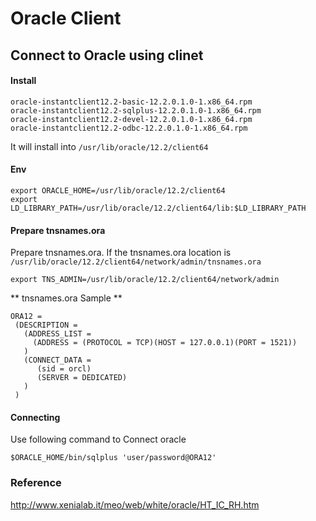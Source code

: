 
# Oracle Client

## Connect to Oracle using clinet

#### Install
```
oracle-instantclient12.2-basic-12.2.0.1.0-1.x86_64.rpm
oracle-instantclient12.2-sqlplus-12.2.0.1.0-1.x86_64.rpm
oracle-instantclient12.2-devel-12.2.0.1.0-1.x86_64.rpm
oracle-instantclient12.2-odbc-12.2.0.1.0-1.x86_64.rpm
```
It will install into `/usr/lib/oracle/12.2/client64`

#### Env
```
export ORACLE_HOME=/usr/lib/oracle/12.2/client64
export LD_LIBRARY_PATH=/usr/lib/oracle/12.2/client64/lib:$LD_LIBRARY_PATH
```

#### Prepare tnsnames.ora
Prepare tnsnames.ora. If the tnsnames.ora location is `/usr/lib/oracle/12.2/client64/network/admin/tnsnames.ora`  
```
export TNS_ADMIN=/usr/lib/oracle/12.2/client64/network/admin
```

** tnsnames.ora Sample **
```
ORA12 =  
 (DESCRIPTION =   
   (ADDRESS_LIST =  
     (ADDRESS = (PROTOCOL = TCP)(HOST = 127.0.0.1)(PORT = 1521))  
   )  
   (CONNECT_DATA =  
      (sid = orcl)
      (SERVER = DEDICATED)
   )
 )  
```

#### Connecting
Use following command to Connect oracle

```
$ORACLE_HOME/bin/sqlplus 'user/password@ORA12'
```


### Reference
http://www.xenialab.it/meo/web/white/oracle/HT_IC_RH.htm
